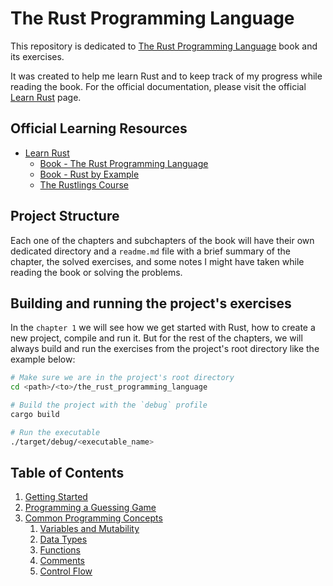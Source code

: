 # The Rust Programming Language

This repository is dedicated to [The Rust Programming Language](https://doc.rust-lang.org/book/) book and its exercises.

It was created to help me learn Rust and to keep track of my progress while reading the book. For the official documentation, please visit the official [Learn Rust](https://www.rust-lang.org/learn) page.

## Official Learning Resources
- [Learn Rust](https://www.rust-lang.org/learn)
    - [Book - The Rust Programming Language](https://doc.rust-lang.org/book/)
    - [Book - Rust by Example](https://doc.rust-lang.org/rust-by-example/)
    - [The Rustlings Course](https://github.com/rust-lang/rustlings/)

## Project Structure

Each one of the chapters and subchapters of the book will have their own dedicated directory and a `readme.md` file with a brief summary of the chapter, the solved exercises, and some notes I might have taken while reading the book or solving the problems.

## Building and running the project's exercises

In the `chapter 1` we will see how we get started with Rust, how to create a new project, compile and run it. But for the rest of the chapters, we will always build and run the exercises from the project's root directory like the example below:

```bash
# Make sure we are in the project's root directory
cd <path>/<to>/the_rust_programming_language

# Build the project with the `debug` profile
cargo build

# Run the executable
./target/debug/<executable_name>
```

## Table of Contents

1. [Getting Started](./chapters/01_getting_started/readme.md)
2. [Programming a Guessing Game](./chapters/02_programming_a_guessing_game/readme.md)
3. [Common Programming Concepts](./chapters/03_common_programming_concepts/readme.md)
    1. [Variables and Mutability](./chapters/03_common_programming_concepts/1_variables_and_mutability/readme.md)
    2. [Data Types](./chapters/03_common_programming_concepts/2_data_types/readme.md)
    3. [Functions](./chapters/03_common_programming_concepts/3_functions/readme.md)
    4. [Comments](./chapters/03_common_programming_concepts/4_comments/readme.md)
    5. [Control Flow](./chapters/03_common_programming_concepts/5_control_flow/readme.md)